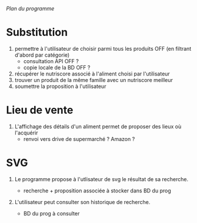 *Plan du programme*

# **Substitution**

1. permettre à l'utilisateur de choisir parmi tous les produits OFF (en filtrant d'abord par catégorie)
    - consultation API OFF ?
    - copie locale de la BD OFF ?
2. récupérer le nutriscore associé à l'aliment choisi par l'utilisateur
3. trouver un produit de la même famille avec un nutriscore meilleur
4. soumettre la proposition à l'utilisateur

# **Lieu de vente**
1. L'affichage des détails d'un aliment permet de proposer des lieux où l'acquérir
    - renvoi vers drive de supermarché ? Amazon ? 

# **SVG**

1. Le programme propose à l'utlisateur de svg le résultat de sa recherche. 
    
    - recherche + proposition associée à stocker dans BD du prog 
    
2. L'utilisateur peut consulter son historique de recherche.

    - BD du prog à consulter


